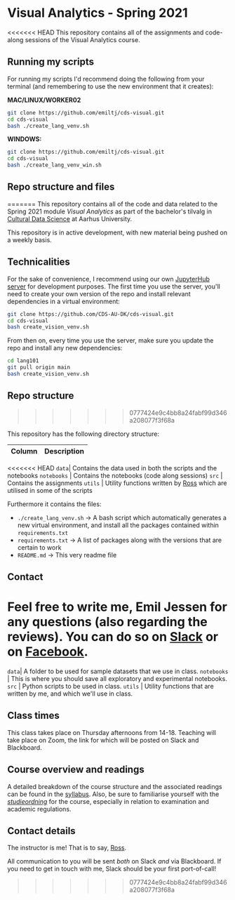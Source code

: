 # Visual Analytics - Spring 2021

<<<<<<< HEAD
This repository contains all of the assignments and code-along sessions of the Visual Analytics course.

## Running my scripts

For running my scripts I'd recommend doing the following from your terminal (and remembering to use the new environment that it creates):

__MAC/LINUX/WORKER02__
```bash
git clone https://github.com/emiltj/cds-visual.git
cd cds-visual
bash ./create_lang_venv.sh
```
__WINDOWS:__
```bash
git clone https://github.com/emiltj/cds-visual.git
cd cds-visual
bash ./create_lang_venv_win.sh
```

## Repo structure and files
=======
This repository contains all of the code and data related to the Spring 2021 module _Visual Analytics_ as part of the bachelor's tilvalg in [Cultural Data Science](https://bachelor.au.dk/en/supplementary-subject/culturaldatascience/) at Aarhus University.

This repository is in active development, with new material being pushed on a weekly basis. 

## Technicalities

For the sake of convenience, I recommend using our own [JupyterHub server](https://worker02.chcaa.au.dk/jupyter/hub/login) for development purposes. The first time you use the server, you'll need to create your own version of the repo and install relevant dependencies in a virtual environment:

```bash
git clone https://github.com/CDS-AU-DK/cds-visual.git
cd cds-visual
bash create_vision_venv.sh
```

From then on, every time you use the server, make sure you update the repo and install any new dependencies:

```bash
cd lang101
git pull origin main
bash create_vision_venv.sh
```

## Repo structure
>>>>>>> 0777424e9c4bb8a24fabf99d346a208077f3f68a

This repository has the following directory structure:

| Column | Description|
|--------|:-----------|
<<<<<<< HEAD
```data```| Contains the data used in both the scripts and the notebooks
```notebooks``` | Contains the notebooks (code along sessions)
```src``` | Contains the assignments
```utils``` | Utility functions written by [Ross](https://pure.au.dk/portal/en/persons/ross-deans-kristensenmclachlan(29ad140e-0785-4e07-bdc1-8af12f15856c).html) which are utilised in some of the scripts

Furthermore it contains the files:
- ```./create_lang_venv.sh``` -> A bash script which automatically generates a new virtual environment, and install all the packages contained within ```requirements.txt```
- ```requirements.txt``` -> A list of packages along with the versions that are certain to work
- ```README.md``` -> This very readme file

## Contact

Feel free to write me, Emil Jessen for any questions (also regarding the reviews). 
You can do so on [Slack](https://app.slack.com/client/T01908QBS9X/D01A1LFRDE0) or on [Facebook](https://www.facebook.com/emil.t.jessen/).
=======
```data```| A folder to be used for sample datasets that we use in class.
```notebooks``` | This is where you should save all exploratory and experimental notebooks.
```src``` | Python scripts to be used in class.
```utils``` | Utility functions that are written by me, and which we'll use in class.


## Class times

This class takes place on Thursday afternoons from 14-18. Teaching will take place on Zoom, the link for which will be posted on Slack and Blackboard.

## Course overview and readings

A detailed breakdown of the course structure and the associated readings can be found in the [syllabus](syllabus.md). Also, be sure to familiarise yourself with the [_studieordning_](https://eddiprod.au.dk/EDDI/webservices/DokOrdningService.cfc?method=visGodkendtOrdning&dokOrdningId=15952&sprog=en) for the course, especially in relation to examination and academic regulations.

## Contact details

The instructor is me! That is to say, [Ross](https://pure.au.dk/portal/en/persons/ross-deans-kristensenmclachlan(29ad140e-0785-4e07-bdc1-8af12f15856c).html).

All communication to you will be sent _both_ on Slack _and_ via Blackboard. If you need to get in touch with me, Slack should be your first port-of-call! 

>>>>>>> 0777424e9c4bb8a24fabf99d346a208077f3f68a
